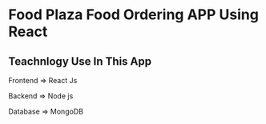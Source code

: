 <h1> Food Plaza Food Ordering APP Using React</h1>
<h2>Teachnlogy Use In This App</h2>
<p> Frontend => React Js </p>
<p>Backend => Node js </p>
<p>Database =>  MongoDB </p>
